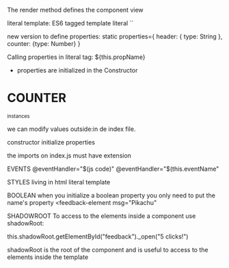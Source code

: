 The render method defines the component view

literal template: ES6 tagged template literal
``

new version to define properties:
static properties={
        header: { type: String },
        counter: {type: Number}
    }

Calling properties in literal tag:
${this.propName}

- properties are initialized in the Constructor


# COUNTER

<small>instances</small>
    <eit-counter
        counter="100"
    ></eit-counter>
    <br>
    <eit-counter
        counter="12"
    ></eit-counter>

we can modify values outside:in de index file.

constructor initialize properties

the imports on index.js must have extension

EVENTS
@eventHandler="$(js code)"
@eventHandler="$(this.eventName"

STYLES
living in html literal template

BOOLEAN
when you initialize a boolean property you only need to put the name's property
<feedback-element
        msg="Pikachu"
        
></feedback-element>

SHADOWROOT
To access to the elements inside a component use shadowRoot:

this.shadowRoot.getElementById("feedback")._open("5 clicks!")

shadowRoot is the root of the component and is useful to access to the elements inside the template

